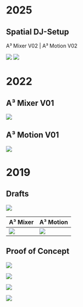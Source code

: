 # 2025
## Spatial DJ-Setup
A³ Mixer V02 | A³ Motion V02

![](pics_assembly/history/re_202505-a3-system-rack-1.jpg)
![](pics_assembly/history/re_202505-a3-system-rack-2.jpg)
# 2022 
## A³ Mixer V01
![](pics_assembly/v01/a3mix-prototype.jpg)
## A³ Motion V01
![](pics_assembly/v01/a3motion-prototype.jpg)
# 2019
## Drafts
![](pics_assembly/history/re_202102-v00-a3-system-firstdraft.jpg)

| A³ Mixer                              | A³ Motion                                      |
| ------------------------------------- | ---------------------------------------------- |
| ![](pics_assembly/v00/a3mix-lose.jpg) | ![](pics_assembly/history/re_a3moc_mockup.jpg) |
## Proof of Concept
![](pics_assembly/history/re_202109-v01-a3-system-parkrave-over.jpg)

![](pics_assembly/history/re_202109-v01-a3-system-parkrave-ongoing.jpg)

![](pics_assembly/history/re_202109-v01-a3-system-parkrave-nextlocation.jpg)

![](pics_assembly/history/re_202107-a3-system-wannseeravebynight.jpg)

